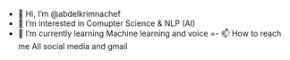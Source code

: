 - 👋 Hi, I’m @abdelkrimnachef
- 👀 I’m interested in Comupter Science & NLP (AI)
- 🌱 I’m currently learning Machine learning and voice
=- 📫 How to reach me All social media and gmail 

<!---
abdelkrimnachef/abdelkrimnachef is a ✨ special ✨ repository because its `README.md` (this file) appears on your GitHub profile.
You can click the Preview link to take a look at your changes.
--->
